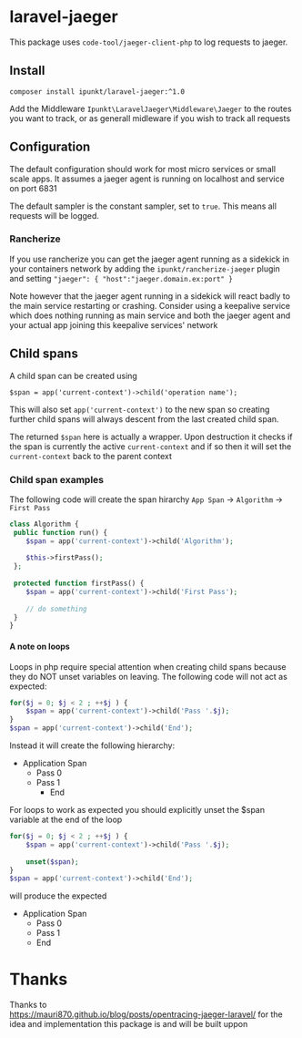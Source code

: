 # laravel-jaeger
This package uses `code-tool/jaeger-client-php` to log requests to jaeger.

## Install

	composer install ipunkt/laravel-jaeger:^1.0
	
Add the Middleware `Ipunkt\LaravelJaeger\Middleware\Jaeger` to the routes you want to track, or as generall midleware if
you wish to track all requests

## Configuration
The default configuration should work for most micro services or small scale apps. It assumes a jaeger agent is running
on localhost and service on port 6831

The default sampler is the constant sampler, set to `true`. This means all requests will be logged.

### Rancherize
If you use rancherize you can get the jaeger agent running as a sidekick in your containers network by adding the
`ipunkt/rancherize-jaeger` plugin and setting `"jaeger": { "host":"jaeger.domain.ex:port" }`

Note however that the jaeger agent running in a sidekick will react badly to the main service restarting or crashing.
Consider using a keepalive service which does nothing running as main service and both the jaeger agent and your actual
app joining this keepalive services' network

## Child spans
A child span can be created using 

	$span = app('current-context')->child('operation name');
	
This will also set `app('current-context')` to the new span so creating further child spans will always descent from the
last created child span.

The returned `$span` here is actually a wrapper. Upon destruction it checks if the span is currently the active
`current-context` and if so then it will set the `current-context` back to the parent context

### Child span examples

The following code will create the span hirarchy `App Span` -> `Algorithm` -> `First Pass`

```php
class Algorithm {
 public function run() {
	$span = app('current-context')->child('Algorithm');
	
	$this->firstPass();
 };
 
 protected function firstPass() {
	$span = app('current-context')->child('First Pass');
	
	// do something
 } 
}
```

#### A note on loops
Loops in php require special attention when creating child spans because they do NOT unset variables on leaving. The
following code will not act as expected:

```php
for($j = 0; $j < 2 ; ++$j ) {
	$span = app('current-context')->child('Pass '.$j);
}
$span = app('current-context')->child('End');
```

Instead it will create the following hierarchy:

- Application Span
  - Pass 0
  - Pass 1
    - End

For loops to work as expected you should explicitly unset the $span variable at the end of the loop
```php
for($j = 0; $j < 2 ; ++$j ) {
	$span = app('current-context')->child('Pass '.$j);
	
	unset($span);
}
$span = app('current-context')->child('End');
```

will produce the expected

- Application Span
  - Pass 0
  - Pass 1
  - End

# Thanks
Thanks to  
https://mauri870.github.io/blog/posts/opentracing-jaeger-laravel/ for the idea and implementation this package is and
will be built uppon